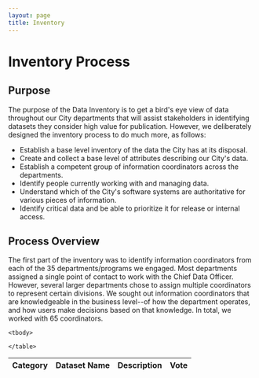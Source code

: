 ```yaml
---
layout: page
title: Inventory
---
```


# Inventory Process

## Purpose
The purpose of the Data Inventory is to get a bird's eye view of data throughout our City departments that will assist stakeholders in identifying datasets they consider high value for publication.  However, we deliberately designed the inventory process to do much more, as follows:

* Establish a base level inventory of the data the City has at its disposal.
* Create and collect a base level of attributes describing our City's data.
* Establish a competent group of information coordinators across the departments.
* Identify people currently working with and managing data.
* Understand which of the City's software systems are authoritative for various pieces of information.
* Identify critical data and be able to prioritize it for release or internal access.

## Process Overview

The first part of the inventory was to identify information coordinators from each of the 35 departments/programs we engaged.  Most departments assigned a single point of contact to work with the Chief Data Officer.  However, several larger departments chose to assign multiple coordinators to represent certain divisions.  We sought out information coordinators that are knowledgeable in the business level--of how the department operates, and how users make decisions based on that knowledge.  In total, we worked with 65 coordinators.


<div id="inventory-table">
    <table 
    cellpadding="0" 
    cellspacing="0" 
    border="0" 
    class="table table-striped table-condensed" 
    id="invTable">
    <thead>
        <tr>
            <th>Category</th>
            <th>Dataset Name</th>
            <th>Description</th>
            <th>Vote</th>
        </tr>
    </thead>
    <tbody>

        

    <tbody>

    </table>
</div>
